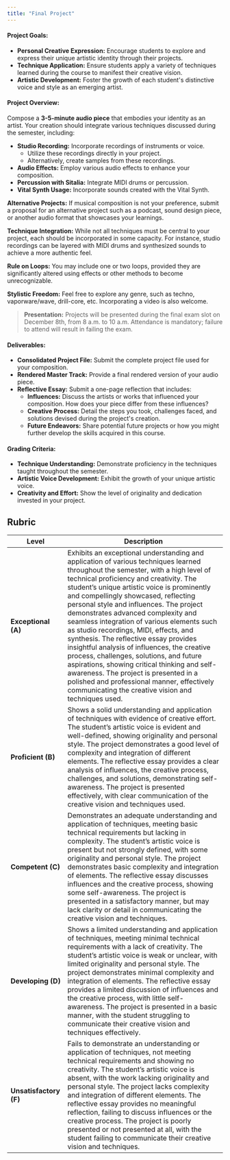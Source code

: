 ```yaml
---
title: "Final Project"
---
```


####  Project Goals:

- **Personal Creative Expression:** Encourage students to explore and express their unique artistic identity through their projects.
- **Technique Application:** Ensure students apply a variety of techniques learned during the course to manifest their creative vision.
- **Artistic Development:** Foster the growth of each student's distinctive voice and style as an emerging artist.

#### Project Overview:

Compose a **3-5-minute audio piece** that embodies your identity as an artist. Your creation should integrate various techniques discussed during the semester, including:

- **Studio Recording:** Incorporate recordings of instruments or voice.
  - Utilize these recordings directly in your project.
  - Alternatively, create samples from these recordings.
- **Audio Effects:** Employ various audio effects to enhance your composition.
- **Percussion with Sitalia:** Integrate MIDI drums or percussion.
- **Vital Synth Usage:** Incorporate sounds created with the Vital Synth.

**Alternative Projects:** If musical composition is not your preference, submit a proposal for an alternative project such as a podcast, sound design piece, or another audio format that showcases your learnings.

**Technique Integration:** While not all techniques must be central to your project, each should be incorporated in some capacity. For instance, studio recordings can be layered with MIDI drums and synthesized sounds to achieve a more authentic feel.

**Rule on Loops:** You may include one or two loops, provided they are significantly altered using effects or other methods to become unrecognizable.

**Stylistic Freedom:** Feel free to explore any genre, such as techno, vaporware/wave, drill-core, etc. Incorporating a video is also welcome.

> **Presentation:** Projects will be presented during the final exam slot on December 8th, from 8 a.m. to 10 a.m. Attendance is mandatory; failure to attend will result in failing the exam.

#### Deliverables:

- **Consolidated Project File:** Submit the complete project file used for your composition.
- **Rendered Master Track:** Provide a final rendered version of your audio piece.
- **Reflective Essay:** Submit a one-page reflection that includes:
  - **Influences:** Discuss the artists or works that influenced your composition. How does your piece differ from these influences?
  - **Creative Process:** Detail the steps you took, challenges faced, and solutions devised during the project's creation.
  - **Future Endeavors:** Share potential future projects or how you might further develop the skills acquired in this course.

#### Grading Criteria:

- **Technique Understanding:** Demonstrate proficiency in the techniques taught throughout the semester.
- **Artistic Voice Development:** Exhibit the growth of your unique artistic voice.
- **Creativity and Effort:** Show the level of originality and dedication invested in your project.

## Rubric 

| **Level** | **Description** |
|-----------|-----------------|
| **Exceptional (A)** | Exhibits an exceptional understanding and application of various techniques learned throughout the semester, with a high level of technical proficiency and creativity. The student’s unique artistic voice is prominently and compellingly showcased, reflecting personal style and influences. The project demonstrates advanced complexity and seamless integration of various elements such as studio recordings, MIDI, effects, and synthesis. The reflective essay provides insightful analysis of influences, the creative process, challenges, solutions, and future aspirations, showing critical thinking and self-awareness. The project is presented in a polished and professional manner, effectively communicating the creative vision and techniques used. |
| **Proficient (B)** | Shows a solid understanding and application of techniques with evidence of creative effort. The student’s artistic voice is evident and well-defined, showing originality and personal style. The project demonstrates a good level of complexity and integration of different elements. The reflective essay provides a clear analysis of influences, the creative process, challenges, and solutions, demonstrating self-awareness. The project is presented effectively, with clear communication of the creative vision and techniques used. |
| **Competent (C)** | Demonstrates an adequate understanding and application of techniques, meeting basic technical requirements but lacking in complexity. The student’s artistic voice is present but not strongly defined, with some originality and personal style. The project demonstrates basic complexity and integration of elements. The reflective essay discusses influences and the creative process, showing some self-awareness. The project is presented in a satisfactory manner, but may lack clarity or detail in communicating the creative vision and techniques. |
| **Developing (D)** | Shows a limited understanding and application of techniques, meeting minimal technical requirements with a lack of creativity. The student’s artistic voice is weak or unclear, with limited originality and personal style. The project demonstrates minimal complexity and integration of elements. The reflective essay provides a limited discussion of influences and the creative process, with little self-awareness. The project is presented in a basic manner, with the student struggling to communicate their creative vision and techniques effectively. |
| **Unsatisfactory (F)** | Fails to demonstrate an understanding or application of techniques, not meeting technical requirements and showing no creativity. The student’s artistic voice is absent, with the work lacking originality and personal style. The project lacks complexity and integration of different elements. The reflective essay provides no meaningful reflection, failing to discuss influences or the creative process. The project is poorly presented or not presented at all, with the student failing to communicate their creative vision and techniques. |
